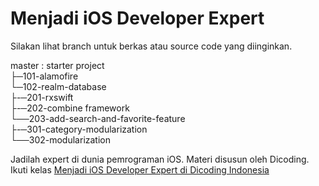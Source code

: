 # Menjadi iOS Developer Expert

Silakan lihat branch untuk berkas atau source code yang diinginkan.

master : starter project  
├─101-alamofire  
└─102-realm-database  
    ├-─201-rxswift  
    ├-─202-combine framework  
    └──203-add-search-and-favorite-feature  
        ├-─301-category-modularization  
        └──302-modularization  

Jadilah expert di dunia pemrograman iOS. Materi disusun oleh Dicoding. Ikuti kelas [Menjadi iOS Developer Expert di Dicoding Indonesia](https://www.dicoding.com/academies/209/)
